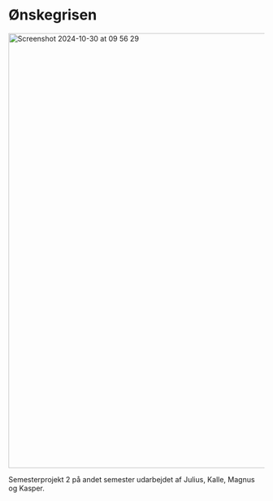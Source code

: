 # Ønskegrisen
<img width="854" alt="Screenshot 2024-10-30 at 09 56 29" src="https://github.com/user-attachments/assets/80a8a595-0b84-4c5f-b6fd-c1cd55d401d4">

Semesterprojekt 2 på andet semester udarbejdet af Julius, Kalle, Magnus og Kasper.
